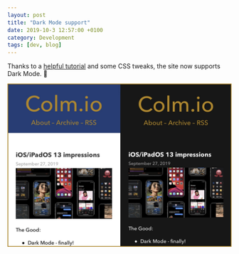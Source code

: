 ```yaml
---
layout: post
title: "Dark Mode support"
date: 2019-10-3 12:57:00 +0100
category: Development
tags: [dev, blog]
---
```


Thanks to a [helpful tutorial][tut] and some CSS tweaks, the site now supports Dark Mode. 🤠

<center>
	<img src="/images/2019/10/dark-mode.jpg" alt="Dark Mode" class="image-single" />
</center>

[tut]:https://kevinchen.co/blog/support-macos-mojave-dark-mode-on-websites/